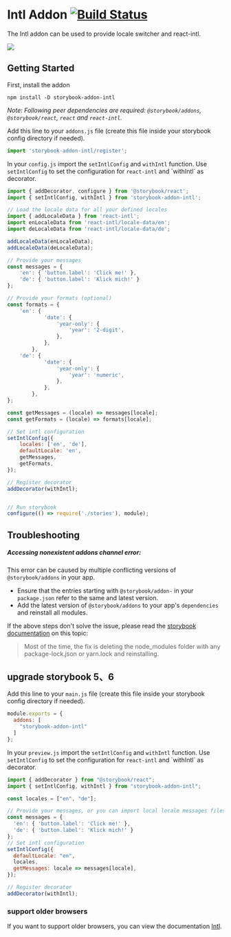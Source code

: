 # Intl Addon [![Build Status](https://travis-ci.org/truffls/storybook-addon-intl.svg?branch=master)](https://travis-ci.org/truffls/storybook-addon-intl)

The Intl addon can be used to provide locale switcher and react-intl.

![](docs/screenshot.png)

## Getting Started

First, install the addon

```shell
npm install -D storybook-addon-intl
```

_Note: Following peer dependencies are required: `@storybook/addons`, `@storybook/react`, `react` and `react-intl`._

Add this line to your `addons.js` file (create this file inside your storybook config directory if needed).

```js
import 'storybook-addon-intl/register';
```

In your `config.js` import the `setIntlConfig` and `withIntl` function. Use `setIntlConfig` to set the configuration
for `react-intl` and `withIntl´ as decorator.

```js
import { addDecorator, configure } from '@storybook/react';
import { setIntlConfig, withIntl } from 'storybook-addon-intl';

// Load the locale data for all your defined locales
import { addLocaleData } from 'react-intl';
import enLocaleData from 'react-intl/locale-data/en';
import deLocaleData from 'react-intl/locale-data/de';

addLocaleData(enLocaleData);
addLocaleData(deLocaleData);

// Provide your messages
const messages = {
    'en': { 'button.label': 'Click me!' },
    'de': { 'button.label': 'Klick mich!' }
};

// Provide your formats (optional)
const formats = {
    'en': {
            'date': {
                'year-only': {
                    'year': '2-digit',
                },
            },
        },
    'de': {
            'date': {
                'year-only': {
                    'year': 'numeric',
                },
            },
        },
};

const getMessages = (locale) => messages[locale];
const getFormats = (locale) => formats[locale];

// Set intl configuration
setIntlConfig({
    locales: ['en', 'de'],
    defaultLocale: 'en',
    getMessages,
    getFormats,
});

// Register decorator
addDecorator(withIntl);


// Run storybook
configure(() => require('./stories'), module);
```

## Troubleshooting

##### _Accessing nonexistent addons channel_ error:
This error can be caused by multiple conflicting versions of `@storybook/addons` in your app.

-   Ensure that the entries starting with `@storybook/addon-` in your `package.json` refer to the same and latest version.
-   Add the latest version of `@storybook/addons` to your app's `dependencies` and reinstall all modules.

If the above steps don't solve the issue, please read the [storybook documentation](https://storybook.js.org/basics/faq/#why-is-there-no-addons-channel) on this topic:
> Most of the time, the fix is deleting the node_modules folder with any package-lock.json or yarn.lock and reinstalling.

## upgrade storybook 5、6

Add this line to your `main.js` file (create this file inside your storybook config directory if needed).

```js
module.exports = {
  addons: [
    "storybook-addon-intl"
  ]
};
```

In your `preview.js` import the `setIntlConfig` and `withIntl` function. Use `setIntlConfig` to set the configuration
for `react-intl` and `withIntl´ as decorator.

```javascript
import { addDecorator } from "@storybook/react";
import { setIntlConfig, withIntl } from "storybook-addon-intl";

const locales = ["en", "de"];

// Provide your messages, or you can import local locale messages files.
const messages = {
  'en': { 'button.label': 'Click me!' },
  'de': { 'button.label': 'Klick mich!' }
};
// Set intl configuration
setIntlConfig({
  defaultLocale: "en",
  locales,
  getMessages: locale => messages[locale],
});

// Register decorator
addDecorator(withIntl);
```

### support older browsers
If you want to support older browsers, you can view the documentation [Intl](https://github.com/andyearnshaw/Intl.js).

